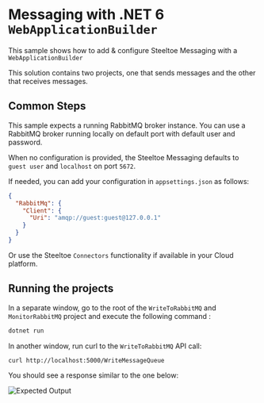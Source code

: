 # Messaging with .NET 6 `WebApplicationBuilder`
This sample shows how to add & configure Steeltoe Messaging with a `WebApplicationBuilder`

This solution contains two projects, one that sends messages and the other that receives messages.

## Common Steps

This sample expects a running RabbitMQ broker instance. You can use a RabbitMQ broker running locally on default port with default user and password.

When no configuration is provided, the Steeltoe Messaging defaults to `guest user` and `localhost` on port `5672`.

If needed, you can add your configuration in `appsettings.json` as follows:

```json
{
  "RabbitMq": {
    "Client": {
      "Uri": "amqp://guest:guest@127.0.0.1"
    }
  }
}

```

Or use the Steeltoe `Connectors` functionality if available in your Cloud platform. 

## Running the projects
In a separate window, go to the root of the `WriteToRabbitMQ` and `MonitorRabbitMQ` project and execute the following command :

```bash
dotnet run
```

In another window, run curl to the `WriteToRabbitMQ` API call:

```bash
curl http://localhost:5000/WriteMessageQueue
```
You should see a response similar to the one below:

![Expected Output](https://raw.githubusercontent.com/SteeltoeOSS/Samples/main/Messaging/src/RabbitMQWeb2/images/ExpectedOutput.PNG)
